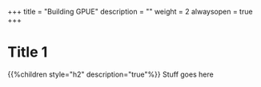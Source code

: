 +++
title = "Building GPUE"
description = ""
weight = 2
alwaysopen = true
+++

# Title 1 
{{%children style="h2" description="true"%}}
Stuff goes here
